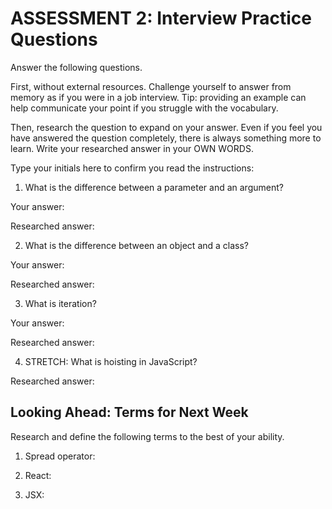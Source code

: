 # ASSESSMENT 2: Interview Practice Questions

Answer the following questions.

First, without external resources. Challenge yourself to answer from memory as if you were in a job interview. Tip: providing an example can help communicate your point if you struggle with the vocabulary.

Then, research the question to expand on your answer. Even if you feel you have answered the question completely, there is always something more to learn. Write your researched answer in your OWN WORDS.

Type your initials here to confirm you read the instructions:

1. What is the difference between a parameter and an argument?

Your answer:

Researched answer:

2. What is the difference between an object and a class?

Your answer:

Researched answer:

3. What is iteration?

Your answer:

Researched answer:

4. STRETCH: What is hoisting in JavaScript?

Researched answer:

## Looking Ahead: Terms for Next Week

Research and define the following terms to the best of your ability.

1. Spread operator:

2. React:

3. JSX:
